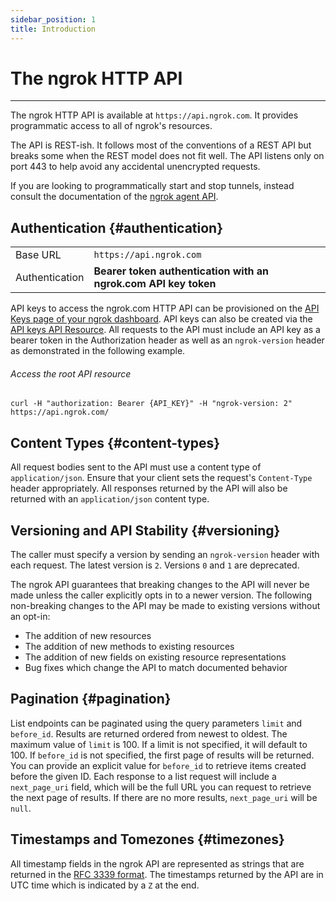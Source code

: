 ```yaml
---
sidebar_position: 1
title: Introduction
---
```


# The ngrok HTTP API
------------------

The ngrok HTTP API is available at `https://api.ngrok.com`. It provides programmatic access to all of ngrok's resources.

The API is REST-ish. It follows most of the conventions of a REST API but breaks some when the REST model does not fit well. The API listens only on port 443 to help avoid any accidental unencrypted requests.

If you are looking to programmatically start and stop tunnels, instead consult the documentation of the [ngrok agent API](/ngrok-agent/api).

## Authentication {#authentication}

|     |     |
| --- | --- |
| Base URL | `https://api.ngrok.com` |
| Authentication | **Bearer token authentication with an ngrok.com API key token** |

API keys to access the ngrok.com HTTP API can be provisioned on the [API Keys page of your ngrok dashboard](https://dashboard.ngrok.com/api). API keys can also be created via the [API keys API Resource](/api/resources/api-keys#list-api-keys). All requests to the API must include an API key as a bearer token in the Authorization header as well as an `ngrok-version` header as demonstrated in the following example.

###### Access the root API resource

 `curl -H "authorization: Bearer {API_KEY}" -H "ngrok-version: 2" https://api.ngrok.com/`

## Content Types {#content-types}

All request bodies sent to the API must use a content type of `application/json`. Ensure that your client sets the request's `Content-Type` header appropriately. All responses returned by the API will also be returned with an `application/json` content type.

## Versioning and API Stability {#versioning}

The caller must specify a version by sending an `ngrok-version` header with each request. The latest version is `2`. Versions `0` and `1` are deprecated.

The ngrok API guarantees that breaking changes to the API will never be made unless the caller explicitly opts in to a newer version. The following non-breaking changes to the API may be made to existing versions without an opt-in:

* The addition of new resources
* The addition of new methods to existing resources
* The addition of new fields on existing resource representations
* Bug fixes which change the API to match documented behavior

## Pagination {#pagination}

List endpoints can be paginated using the query parameters `limit` and `before_id`. Results are returned ordered from newest to oldest. The maximum value of `limit` is 100. If a limit is not specified, it will default to 100. If `before_id` is not specified, the first page of results will be returned. You can provide an explicit value for `before_id` to retrieve items created before the given ID. Each response to a list request will include a `next_page_uri` field, which will be the full URL you can request to retrieve the next page of results. If there are no more results, `next_page_uri` will be `null`.

## Timestamps and Tomezones {#timezones}

All timestamp fields in the ngrok API are represented as strings that are returned in the [RFC 3339 format](https://www.ietf.org/rfc/rfc3339.txt). The timestamps returned by the API are in UTC time which is indicated by a `Z` at the end.
